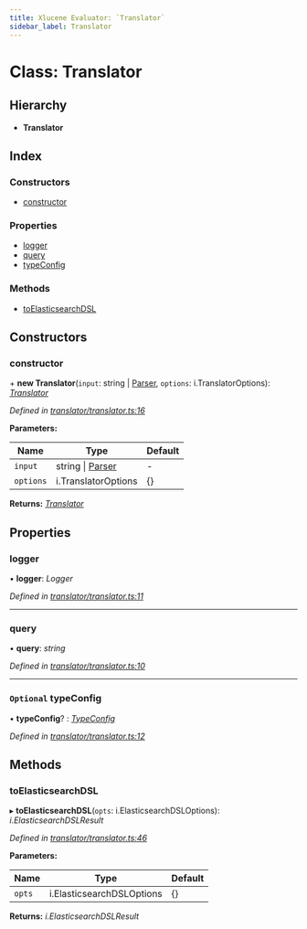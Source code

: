 ```yaml
---
title: Xlucene Evaluator: `Translator`
sidebar_label: Translator
---
```


# Class: Translator

## Hierarchy

* **Translator**

## Index

### Constructors

* [constructor](translator.md#constructor)

### Properties

* [logger](translator.md#logger)
* [query](translator.md#query)
* [typeConfig](translator.md#optional-typeconfig)

### Methods

* [toElasticsearchDSL](translator.md#toelasticsearchdsl)

## Constructors

###  constructor

\+ **new Translator**(`input`: string | [Parser](parser.md), `options`: i.TranslatorOptions): *[Translator](translator.md)*

*Defined in [translator/translator.ts:16](https://github.com/terascope/teraslice/blob/d2d877b60/packages/xlucene-evaluator/src/translator/translator.ts#L16)*

**Parameters:**

Name | Type | Default |
------ | ------ | ------ |
`input` | string \| [Parser](parser.md) | - |
`options` | i.TranslatorOptions |  {} |

**Returns:** *[Translator](translator.md)*

## Properties

###  logger

• **logger**: *Logger*

*Defined in [translator/translator.ts:11](https://github.com/terascope/teraslice/blob/d2d877b60/packages/xlucene-evaluator/src/translator/translator.ts#L11)*

___

###  query

• **query**: *string*

*Defined in [translator/translator.ts:10](https://github.com/terascope/teraslice/blob/d2d877b60/packages/xlucene-evaluator/src/translator/translator.ts#L10)*

___

### `Optional` typeConfig

• **typeConfig**? : *[TypeConfig](../interfaces/typeconfig.md)*

*Defined in [translator/translator.ts:12](https://github.com/terascope/teraslice/blob/d2d877b60/packages/xlucene-evaluator/src/translator/translator.ts#L12)*

## Methods

###  toElasticsearchDSL

▸ **toElasticsearchDSL**(`opts`: i.ElasticsearchDSLOptions): *i.ElasticsearchDSLResult*

*Defined in [translator/translator.ts:46](https://github.com/terascope/teraslice/blob/d2d877b60/packages/xlucene-evaluator/src/translator/translator.ts#L46)*

**Parameters:**

Name | Type | Default |
------ | ------ | ------ |
`opts` | i.ElasticsearchDSLOptions |  {} |

**Returns:** *i.ElasticsearchDSLResult*
